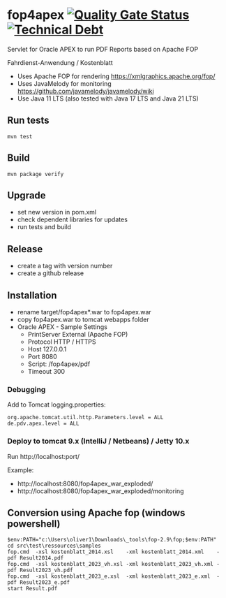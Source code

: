# fop4apex [![Quality Gate Status](https://sonarcloud.io/api/project_badges/measure?project=omaster395464gh_fop4apex&metric=alert_status)](https://sonarcloud.io/summary/new_code?id=omaster395464gh_fop4apex)[![Technical Debt](https://sonarcloud.io/api/project_badges/measure?project=omaster395464gh_fop4apex&metric=sqale_index)](https://sonarcloud.io/summary/new_code?id=omaster395464gh_fop4apex)  

Servlet for Oracle APEX to run PDF Reports based on Apache FOP

Fahrdienst-Anwendung / Kostenblatt 

* Uses Apache FOP for rendering
https://xmlgraphics.apache.org/fop/
* Uses JavaMelody for monitoring
https://github.com/javamelody/javamelody/wiki
* Use Java 11 LTS (also tested with Java 17 LTS and Java 21 LTS)
 
## Run tests
`mvn test`

## Build
`mvn package verify`

## Upgrade
* set new version in pom.xml
* check dependent libraries for updates
* run tests and build

## Release
* create a tag with version number
* create a github release

## Installation
* rename target/fop4apex*.war to fop4apex.war
* copy fop4apex.war to tomcat webapps folder
* Oracle APEX - Sample Settings
  * PrintServer	External (Apache FOP)
  * Protocol	HTTP / HTTPS
  * Host	127.0.0.1
  * Port	8080
  * Script: /fop4apex/pdf
  * Timeout 300
### Debugging
Add to Tomcat logging.properties:
```
org.apache.tomcat.util.http.Parameters.level = ALL
de.pdv.apex.level = ALL
```

### Deploy to tomcat 9.x (IntelliJ / Netbeans) / Jetty 10.x
Run http://localhost:port/

Example:
* http://localhost:8080/fop4apex_war_exploded/
* http://localhost:8080/fop4apex_war_exploded/monitoring

## Conversion using Apache fop (windows powershell)
```
$env:PATH="c:\Users\oliver1\Downloads\_tools\fop-2.9\fop;$env:PATH"
cd src\test\ressources\samples
fop.cmd  -xsl kostenblatt_2014.xsl    -xml kostenblatt_2014.xml    -pdf Result2014.pdf
fop.cmd  -xsl kostenblatt_2023_vh.xsl -xml kostenblatt_2023_vh.xml -pdf Result2023_vh.pdf
fop.cmd  -xsl kostenblatt_2023_e.xsl  -xml kostenblatt_2023_e.xml  -pdf Result2023_e.pdf
start Result.pdf
```